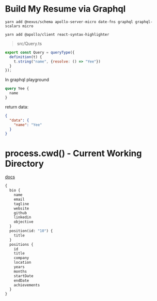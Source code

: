 # Build My Resume via Graphql

`yarn add @nexus/schema apollo-server-micro date-fns graphql graphql-scalars micro`

`yarn add @apollo/client react-syntax-highlighter`

> src/Query.ts
```javascript
export const Query = queryType({
  definition(t) {
    t.string("name", {resolve: () => "Yee"})
  }
});
```
In graphql playground
```graphql
query Yee {
  name
}
```

return data:

```json
{
  "data": {
    "name": "Yee"
  }
}
```

# process.cwd() - Current Working Directory

[docs](https://www.youtube.com/watch?v=_HOp7hBEjp8)

```graphql
{
  bio {
    name
    email
    tagline
    website
    github
    linkedin
    objective
  }
  position(id: "10") {
    title
  }
  positions {
    id
    title
    company
    location
    years
    months
    startDate
    endDate
    achievements
  }
}
```